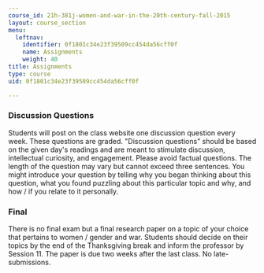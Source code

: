 ```yaml
---
course_id: 21h-381j-women-and-war-in-the-20th-century-fall-2015
layout: course_section
menu:
  leftnav:
    identifier: 0f1801c34e23f39509cc454da56cff0f
    name: Assignments
    weight: 40
title: Assignments
type: course
uid: 0f1801c34e23f39509cc454da56cff0f

---
```


### Discussion Questions

Students will post on the class website one discussion question every week. These questions are graded. "Discussion questions" should be based on the given day's readings and are meant to stimulate discussion, intellectual curiosity, and engagement. Please avoid factual questions. The length of the question may vary but cannot exceed three sentences. You might introduce your question by telling why you began thinking about this question, what you found puzzling about this particular topic and why, and how / if you relate to it personally.

### Final

There is no final exam but a final research paper on a topic of your choice that pertains to women / gender and war. Students should decide on their topics by the end of the Thanksgiving break and inform the professor by Session 11. The paper is due two weeks after the last class. No late-submissions.